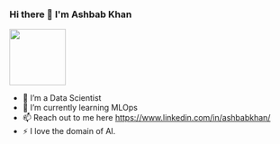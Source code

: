 ### Hi there 👋 I'm Ashbab Khan
<div id="header">
  <img src="https://media.giphy.com/media/Wj116ZszUZEwRIoz0j/giphy.gif" width="100" /> 
</div>


<!--
**ashbabkhan2/ashbabkhan2** is a ✨ _special_ ✨ repository because its `README.md` (this file) appears on your GitHub profile.

Here are some ideas to get you started:

<
https://img.shields.io/badge/Linkedin-blue?logo=linkedin&logoColor=white&style=for-the-badge
- 🔭 I’m a Data Scientist
- 🌱 I’m currently learning MLOps
- 📫 Reach out to me here https://www.linkedin.com/in/ashbabkhan/
- ⚡ I love the domain of AI.
-->


- 🔭 I’m a Data Scientist
- 🌱 I’m currently learning MLOps
- 📫 Reach out to me here https://www.linkedin.com/in/ashbabkhan/
- ⚡ I love the domain of AI.
